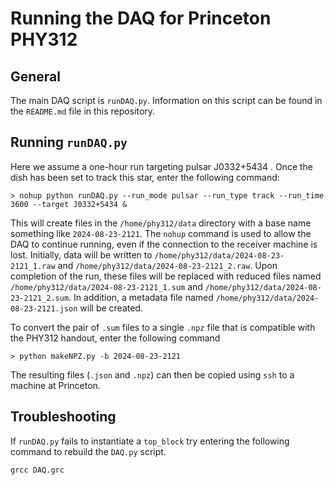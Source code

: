 # Running the DAQ for Princeton PHY312 

## General 
The main DAQ script is `runDAQ.py`.  Information on this script can
be found in the `README.md` file in this repository.  

## Running `runDAQ.py` 

Here we assume a one-hour run targeting pulsar J0332+5434 .  Once
the dish has been set to track this star, enter the following command:

`> nohup python runDAQ.py --run_mode pulsar --run_type track --run_time 3600 --target J0332+5434 & `

This will create files in the `/home/phy312/data` directory with a base name something 
like `2024-08-23-2121`.   The `nohup` 
command is used to allow the DAQ to continue running, even if the connection
to the receiver machine is lost.  Initially, data will be written to `/home/phy312/data/2024-08-23-2121_1.raw`
and `/home/phy312/data/2024-08-23-2121_2.raw`.   Upon completion of the run, these files will 
be replaced with reduced files named `/home/phy312/data/2024-08-23-2121_1.sum`
and `/home/phy312/data/2024-08-23-2121_2.sum`.    In addition, a metadata file named 
`/home/phy312/data/2024-08-23-2121.json` will be created.  

To convert the pair of `.sum` files to a single `.npz` file that is compatible 
with the PHY312 handout, enter the following command

`> python makeNPZ.py -b 2024-08-23-2121` 

The resulting files (`.json` and `.npz`) can then be copied using `ssh` to a 
machine at Princeton.

## Troubleshooting
If `runDAQ.py` fails to instantiate a `top_block` try entering the following command
to rebuild the `DAQ.py` script.

`grcc DAQ.grc` 



